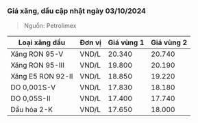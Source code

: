 
### Giá xăng, dầu cập nhật ngày 03/10/2024
> Nguồn: Petrolimex

| Loại xăng dầu     | Đơn vị | Giá vùng 1 | Giá vùng 2 |
|-------------------|--------|------------|------------|
| Xăng RON 95-V     | VND/L  |     20.340 |     20.740 |
| Xăng RON 95-III   | VND/L  |     19.800 |     20.190 |
| Xăng E5 RON 92-II | VND/L  |     18.850 |     19.220 |
| DO 0,001S-V       | VND/L  |     17.830 |     18.180 |
| DO 0,05S-II       | VND/L  |     17.400 |     17.740 |
| Dầu hỏa 2-K       | VND/L  |     17.650 |     18.000 |
